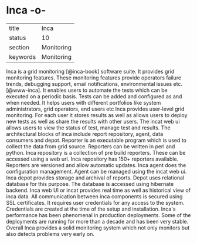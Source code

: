 # Inca -o-


|          |            |
| -------- | ---------- |
| title    | Inca       | 
| status   | 10         |
| section  | Monitoring |
| keywords | Monitoring |



Inca is a grid monitoring [@inca-book] software suite. It provides
grid monitoring features. These monitoring features provide operators
failure trends, debugging support, email notifications, environmental
issues etc. [@www-inca]. It enables users to automate the tests
which can be executed on a periodic basis. Tests can be added and
configured as and when needed. It helps users with different
portfolios like system administrators, grid operators, end users etc
Inca provides user-level grid monitoring. For each user it stores
results as well as allows users to deploy new tests as well as share
the results with other users. The incat web ui allows users to view
the status of test, manage test and results. The architectural blocks
of inca include report repository, agent, data consumers and
depot. Reporter is an executable program which is used to collect the
data from grid source. Reporters can be written in perl and
python. Inca repository is a collection of pre build reporters.  These
can be accessed using a web url. Inca repository has 150+ reporters
available. Reporters are versioned and allow automatic updates. Inca
agent does the configuration management. Agent can be managed using
the incat web ui. Inca depot provides storage and archival of
reports. Depot uses relational database for this purpose. The database
is accessed using hibernate backend.  Inca web UI or incat provides
real time as well as historical view of inca data.  All communication
between inca components is secured using SSL certificates. It requires
user credentials for any access to the system. Credentials are created
at the time of the setup and installation. Inca's performance has been
phenomenal in production deployments. Some of the deployments are
running for more than a decade and has been very stable. Overall Inca
provides a solid monitoring system which not only monitors but also
detects problems very early on.

